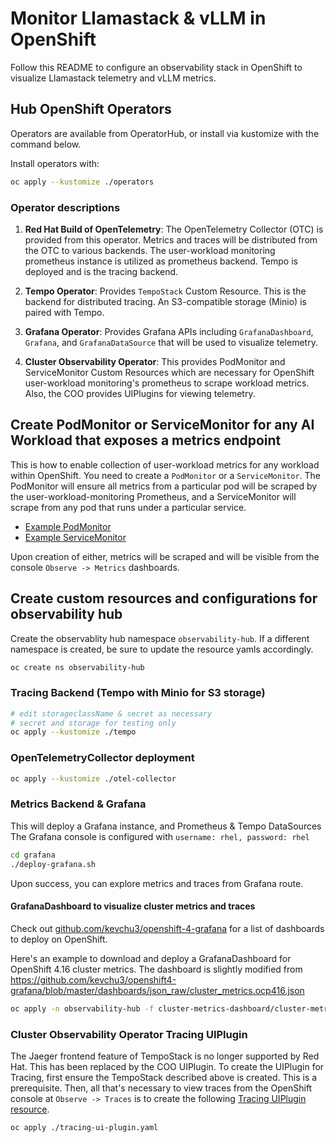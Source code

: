 # Monitor Llamastack & vLLM in OpenShift

Follow this README to configure an observability stack in OpenShift to visualize Llamastack telemetry and vLLM metrics.

## Hub OpenShift Operators

Operators are available from OperatorHub, or install via kustomize with the command below.

Install operators with:

```bash
oc apply --kustomize ./operators
```

### Operator descriptions

1. **Red Hat Build of OpenTelemetry**: The OpenTelemetry Collector (OTC) is provided from this operator.
Metrics and traces will be distributed from the OTC to various backends. The user-workload monitoring
prometheus instance is utilized as prometheus backend. Tempo is deployed and is the tracing backend.

2. **Tempo Operator**: Provides `TempoStack` Custom Resource. This is the backend for distributed tracing. An S3-compatible storage (Minio) is paired with Tempo.

3. **Grafana Operator**: Provides Grafana APIs including `GrafanaDashboard`, `Grafana`, and `GrafanaDataSource` that will be used to visualize telemetry.

4. **Cluster Observability Operator**: This provides PodMonitor and ServiceMonitor Custom Resources which are necessary for OpenShift user-workload
monitoring's prometheus to scrape workload metrics. Also, the COO provides UIPlugins for viewing telemetry. 

## Create PodMonitor or ServiceMonitor for any AI Workload that exposes a metrics endpoint

This is how to enable collection of user-workload metrics for any workload within OpenShift. You need to create a `PodMonitor` or a `ServiceMonitor`.
The PodMonitor will ensure all metrics from a particular pod will be scraped by the user-workload-monitoring Prometheus, and a ServiceMonitor will
scrape from any pod that runs under a particular service.

* [Example PodMonitor](./podmonitor-example.yaml)
* [Example ServiceMonitor](./servicemonitor-example.yaml)

Upon creation of either, metrics will be scraped and will be visible from the console `Observe -> Metrics` dashboards.

## Create custom resources and configurations for observability hub

Create the observablity hub namespace `observability-hub`. If a different namespace is created, be sure to update the resource yamls accordingly.

```bash
oc create ns observability-hub
```

### Tracing Backend (Tempo with Minio for S3 storage)

```bash
# edit storageclassName & secret as necessary
# secret and storage for testing only
oc apply --kustomize ./tempo
```

### OpenTelemetryCollector deployment

```bash
oc apply --kustomize ./otel-collector
```

### Metrics Backend & Grafana 

This will deploy a Grafana instance, and Prometheus & Tempo DataSources
The Grafana console is configured with `username: rhel, password: rhel`

```bash
cd grafana
./deploy-grafana.sh
```
Upon success, you can explore metrics and traces from Grafana route.

#### GrafanaDashboard to visualize cluster metrics and traces

Check out [github.com/kevchu3/openshift-4-grafana](https://github.com/kevchu3/openshift4-grafana/tree/master/dashboards/crds) for a list of
dashboards to deploy on OpenShift.

Here's an example to download and deploy a GrafanaDashboard for OpenShift 4.16 cluster metrics.
The dashboard is slightly modified from https://github.com/kevchu3/openshift4-grafana/blob/master/dashboards/json_raw/cluster_metrics.ocp416.json

```bash
oc apply -n observability-hub -f cluster-metrics-dashboard/cluster-metrics.yaml 
```

### Cluster Observability Operator Tracing UIPlugin

The Jaeger frontend feature of TempoStack is no longer supported by Red Hat. This has been replaced by the COO UIPlugin. To create the UIPlugin for
Tracing, first ensure the TempoStack described above is created. This is a prerequisite. Then, all that's necessary to view traces from
the OpenShift console at `Observe -> Traces` is to create the following [Tracing UIPlugin resource](./tracing-ui-plugin.yaml). 

```bash
oc apply ./tracing-ui-plugin.yaml
```
